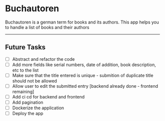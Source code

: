 # Buchautoren
Buchautoren is a german term for books and its authors. This app helps you to handle a list of books and their authors 

<hr>

## Future Tasks
- [ ] Abstract and refactor the code
- [ ] Add more fields like serial numbers, date of addition, book description, etc to the list
- [ ] Make sure that the title entered is unique - submition of duplicate title should not be allowed
- [ ] Allow user to edit the submitted entry [backend already done - frontend remaining]
- [ ] Add ci cd for backend and frontend
- [ ] Add pagination
- [ ] Dockerize the application
- [ ] Deploy the app
